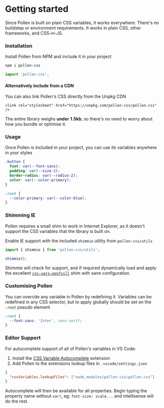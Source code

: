 # Getting started

Since Pollen is built on plain CSS variables, it works everywhere. There's no buildstep or environment requirements. It works in plain CSS, other frameworks, and CSS-in-JS. 

### Installation

Install Pollen from NPM and include it in your project

```bash
npm i pollen-css
```

```javascript
import 'pollen-css';
```

#### Alternatively include from a CDN

You can also link Pollen's CSS directly from the Unpkg CDN

```markup
<link rel="stylesheet" href="https://unpkg.com/pollen-css/pollen.css" />
```

The entire library weighs **under** **1.5kb**, so there's no need to worry about how you bundle or optimise it.

### Usage

Once Pollen is included in your project, you can use its variables anywhere in your styles

```css
.button {
  font: var(--font-sans);
  padding: var(--size-1);
  border-radius: var(--radius-2);
  color: var(--color-primary);
}

:root {
  --color-primary: var(--color-blue);
}
```

### Shimming IE

Pollen requires a small shim to work in Internet Explorer, as it doesn't support the CSS variables that the library is built on. 

Enable IE support with the included `shimmie` utility from `pollen-css/utils`

```javascript
import { shimmie } from 'pollen-css/utils';

shimmie();
```

Shimmie will check for support, and if required  dynamically load and apply the excellent [`css-vars-ponfyill`](https://jhildenbiddle.github.io/css-vars-ponyfill/#/) shim with sane configuration.

### Customising Pollen

You can override any variable in Pollen by redefining it. Variables can be redefined in any CSS selector, but to apply globally should be set on the `:root` pseudo element

```css
:root {
  --font-sans: 'Inter', sans-serif;
}
```

### Editor Support

For autocomplete support of all of Pollen's variables in VS Code:

1. Install the [CSS Variable Autocomplete](https://marketplace.visualstudio.com/items?itemName=vunguyentuan.vscode-css-variables) extension
2. Add Pollen to the extensions lookup files in `.vscode/settings.json`

```json
{
  "cssVariables.lookupFiles": ["node_modules/pollen-css/pollen.css"]
}
```

Autocomplete will then be available for all properties. Begin typing the property name without `var(`, eg: `font-size: scale...` and intellisense will do the rest.

